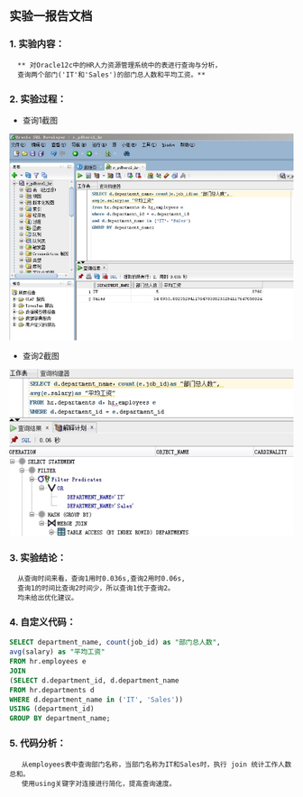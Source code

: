 ## 实验一报告文档

### 1. 实验内容：

      ** 对Oracle12c中的HR人力资源管理系统中的表进行查询与分析，
      查询两个部门('IT'和'Sales')的部门总人数和平均工资。**
      
### 2. 实验过程：

 - 查询1截图

![查询1](https://github.com/DoubleLTT/Oracle/blob/master/img3.JPG)

 - 查询2截图

![查询2](https://github.com/DoubleLTT/Oracle/blob/master/img2.JPG)

### 3. 实验结论：

      从查询时间来看，查询1用时0.036s,查询2用时0.06s,
      查询1的时间比查询2时间少，所以查询1优于查询2。
      均未给出优化建议。

### 4. 自定义代码：

~~~sql
SELECT department_name, count(job_id) as "部门总人数", 
avg(salary) as "平均工资"
FROM hr.employees e
JOIN
(SELECT d.department_id, d.department_name
FROM hr.departments d
WHERE d.department_name in ('IT', 'Sales'))
USING (department_id)
GROUP BY department_name;
~~~

### 5. 代码分析：

       从employees表中查询部门名称，当部门名称为IT和Sales时，执行 join 统计工作人数总和。
       使用using关键字对连接进行简化，提高查询速度。
